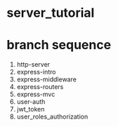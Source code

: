 # server_tutorial



# branch sequence
1. http-server
2. express-intro
3. express-middleware
4. express-routers
5. express-mvc
6. user-auth
7. jwt_token
8. user_roles_authorization
